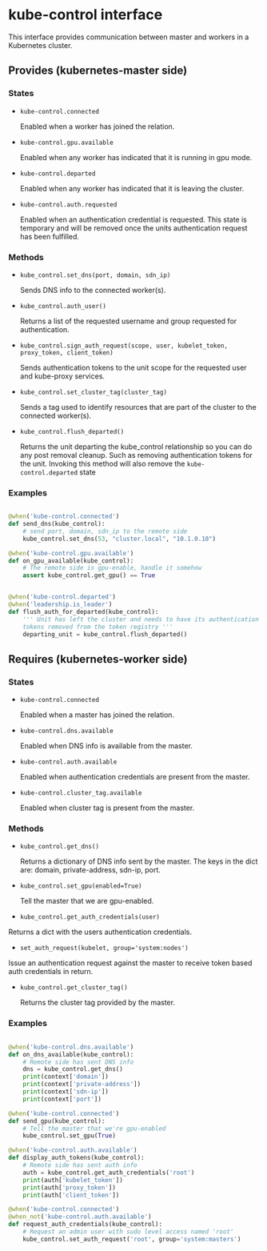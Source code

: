 # kube-control interface

This interface provides communication between master and workers in a
Kubernetes cluster.


## Provides (kubernetes-master side)


### States

* `kube-control.connected`

  Enabled when a worker has joined the relation.

* `kube-control.gpu.available`

  Enabled when any worker has indicated that it is running in gpu mode.

* `kube-control.departed`

  Enabled when any worker has indicated that it is leaving the cluster.


* `kube-control.auth.requested`

  Enabled when an authentication credential is requested. This state is
  temporary and will be removed once the units authentication request has
  been fulfilled.

### Methods

* `kube_control.set_dns(port, domain, sdn_ip)`

  Sends DNS info to the connected worker(s).


* `kube_control.auth_user()`

  Returns a list of the requested username and group requested for
  authentication.

* `kube_control.sign_auth_request(scope, user, kubelet_token, proxy_token, client_token)`

  Sends authentication tokens to the unit scope for the requested user
  and kube-proxy services.

* `kube_control.set_cluster_tag(cluster_tag)`

  Sends a tag used to identify resources that are part of the cluster to the
  connected worker(s).

* `kube_control.flush_departed()`

  Returns the unit departing the kube_control relationship so you can do any
  post removal cleanup. Such as removing authentication tokens for the unit.
  Invoking this method will also remove the `kube-control.departed` state

### Examples

```python

@when('kube-control.connected')
def send_dns(kube_control):
    # send port, domain, sdn_ip to the remote side
    kube_control.set_dns(53, "cluster.local", "10.1.0.10")

@when('kube-control.gpu.available')
def on_gpu_available(kube_control):
    # The remote side is gpu-enable, handle it somehow
    assert kube_control.get_gpu() == True


@when('kube-control.departed')
@when('leadership.is_leader')
def flush_auth_for_departed(kube_control):
    ''' Unit has left the cluster and needs to have its authentication
    tokens removed from the token registry '''
    departing_unit = kube_control.flush_departed()

```

## Requires (kubernetes-worker side)


### States

* `kube-control.connected`

  Enabled when a master has joined the relation.

* `kube-control.dns.available`

  Enabled when DNS info is available from the master.

* `kube-control.auth.available`

  Enabled when authentication credentials are present from the master.

* `kube-control.cluster_tag.available`

  Enabled when cluster tag is present from the master.

### Methods

* `kube_control.get_dns()`

  Returns a dictionary of DNS info sent by the master. The keys in the
  dict are: domain, private-address, sdn-ip, port.

* `kube_control.set_gpu(enabled=True)`

  Tell the master that we are gpu-enabled.

*  `kube_control.get_auth_credentials(user)`

  Returns a dict with the users authentication credentials.

*  `set_auth_request(kubelet, group='system:nodes')`

  Issue an authentication request against the master to receive token based
  auth credentials in return.

* `kube_control.get_cluster_tag()`

  Returns the cluster tag provided by the master.

### Examples

```python

@when('kube-control.dns.available')
def on_dns_available(kube_control):
    # Remote side has sent DNS info
    dns = kube_control.get_dns()
    print(context['domain'])
    print(context['private-address'])
    print(context['sdn-ip'])
    print(context['port'])

@when('kube-control.connected')
def send_gpu(kube_control):
    # Tell the master that we're gpu-enabled
    kube_control.set_gpu(True)

@when('kube-control.auth.available')
def display_auth_tokens(kube_control):
    # Remote side has sent auth info
    auth = kube_control.get_auth_credentials('root')
    print(auth['kubelet_token'])
    print(auth['proxy_token'])
    print(auth['client_token'])

@when('kube-control.connected')
@when_not('kube-control.auth.available')
def request_auth_credentials(kube_control):
    # Request an admin user with sudo level access named 'root'
    kube_control.set_auth_request('root', group='system:masters')

```
